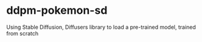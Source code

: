 # ddpm-pokemon-sd
Using Stable Diffusion, Diffusers library to load a pre-trained model, trained from scratch

